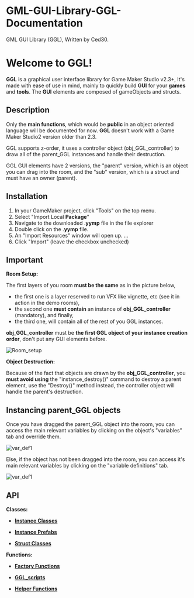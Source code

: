 # GML-GUI-Library-GGL-Documentation

GML GUI Library (GGL), Written by Ced30.

# Welcome to GGL!

**GGL** is a graphical user interface library for Game Maker Studio v2.3+,
It's made with ease of use in mind, mainly to quickly build **GUI** for your **games** and **tools**. 
The **GUI** elements are composed of gameObjects and structs.

## Description

Only the **main functions**, which would be **public** in an object oriented language will be documented for now.
**GGL** doesn't work with a Game Maker Studio2 version older than 2.3.

GGL supports z-order, it uses a controller object (obj_GGL_controller) to draw all of the parent_GGL instances and handle their destruction.

GGL GUI elements have 2 versions, the "parent" version, which is an object you can drag into the room, and the "sub" version, which is a struct and must have an owner (parent).

## Installation

1.  In your GameMaker project, click "Tools" on the top menu.
2.  Select "Import Local  **Package**"
3.  Navigate to the downloaded .**yymp**  file in the file explorer
4.  Double click on the .**yymp**  file.
5.  An "Import Resources" window will open up. ...
6.  Click "Import" (leave the checkbox unchecked)

## Important

**Room Setup:**

The first layers of you room **must be the same** as in the picture below, 
- the first one is a layer reserved to run VFX like vignette, etc (see it in action in the demo rooms),
- the second one **must contain** an instance of **obj_GGL_controller** (mandatory), and finally,
- the third one, will contain all of the rest of you GGL instances.

**obj_GGL_controller** must be **the first GGL object of your instance creation order**, don't put any GUI elements before.

![Room_setup](https://github.com/Ced30/GML-GUI-Library-GGL-Documentation/blob/main/Images/room_setup.png)

**Object Destruction:**

Because of the fact that objects are drawn by the **obj_GGL_controller**, you **must avoid using** the "instance_destroy()" command
to destroy a parent element, use the "Destroy()" method instead, the controller object will handle the parent's destruction.

## Instancing parent_GGL objects

Once you have dragged the parent_GGL object into the room, you can access the main relevant variables by clicking on the object's "variables" tab and override them.

![var_def1](https://github.com/Ced30/GML-GUI-Library-GGL-Documentation/blob/main/Images/variable_definitions2.png)

Else, if the object has not been dragged into the room, you can access it's main relevant variables by clicking on the "variable definitions" tab.

![var_def1](https://github.com/Ced30/GML-GUI-Library-GGL-Documentation/blob/main/Images/variable_definitions1.png)

## API

**Classes:**

- [**Instance Classes**](https://github.com/Ced30/GML-GUI-Library-GGL-Documentation/blob/main/API/Instance%20Classes.md)

- [**Instance Prefabs**](https://github.com/Ced30/GML-GUI-Library-GGL-Documentation/blob/main/API/Instance%20Prefabs.md)

- [**Struct Classes**](https://github.com/Ced30/GML-GUI-Library-GGL-Documentation/blob/main/API/Struct%20Classes.md)

**Functions:**

- [**Factory Functions**](https://github.com/Ced30/GML-GUI-Library-GGL-Documentation/blob/main/API/Factory%20Functions.md)

- [**GGL_scripts**](https://github.com/Ced30/GML-GUI-Library-GGL-Documentation/blob/main/API/GGL_sub%20Functions.md)

- [**Helper Functions**](https://github.com/Ced30/GML-GUI-Library-GGL-Documentation/blob/main/API/Helper_Functions.md)
